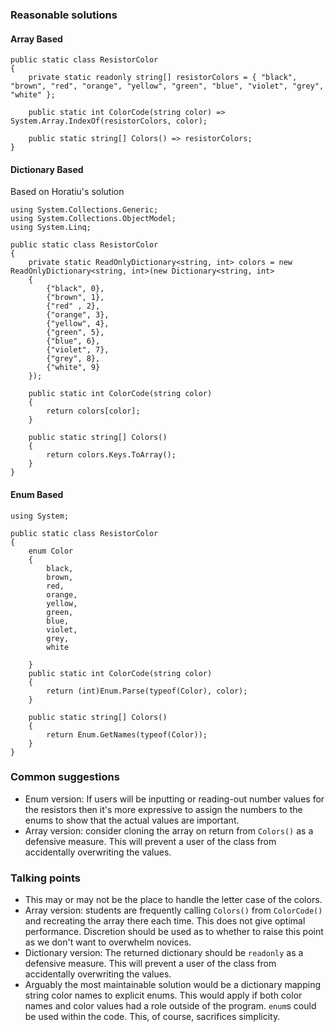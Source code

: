 ### Reasonable solutions
#### Array Based
``` 
public static class ResistorColor
{
    private static readonly string[] resistorColors = { "black", "brown", "red", "orange", "yellow", "green", "blue", "violet", "grey", "white" };

    public static int ColorCode(string color) => System.Array.IndexOf(resistorColors, color);

    public static string[] Colors() => resistorColors;
}
```
#### Dictionary Based
Based on Horatiu's solution
```
﻿using System.Collections.Generic;
using System.Collections.ObjectModel;
using System.Linq;
  
public static class ResistorColor
{
    private static ReadOnlyDictionary<string, int> colors = new ReadOnlyDictionary<string, int>(new Dictionary<string, int>
    {
        {"black", 0},
        {"brown", 1},
        {"red" , 2},
        {"orange", 3},
        {"yellow", 4},
        {"green", 5},
        {"blue", 6},
        {"violet", 7},
        {"grey", 8},
        {"white", 9}
    });
 
    public static int ColorCode(string color)
    {
        return colors[color];
    }
 
    public static string[] Colors()
    {
        return colors.Keys.ToArray();
    }
}
```
#### Enum Based
```
using System;

public static class ResistorColor
{
    enum Color
    {
        black,
        brown,
        red,
        orange,
        yellow,
        green,
        blue,
        violet,
        grey,
        white
        
    }
    public static int ColorCode(string color)
    {
        return (int)Enum.Parse(typeof(Color), color);
    }

    public static string[] Colors()
    {
        return Enum.GetNames(typeof(Color));        
    }
}
```
### Common suggestions
* Enum version: If users will be inputting or reading-out number values for the
resistors then it's more expressive to assign the numbers to
the enums to show that the actual values are important. 
* Array version: consider cloning the array on return from `Colors()` as
a defensive measure.  This will prevent a user of the class from
accidentally overwriting the values.
### Talking points
* This may or may not be the place to handle the letter case of the colors.
* Array version: students are frequently calling `Colors()` from
`ColorCode()` and recreating the array there each time. This does not 
give optimal performance.  Discretion should be used as to whether to raise this point
as we don't want to overwhelm novices.
* Dictionary version: The returned dictionary should be `readonly` as 
a defensive measure.  This will prevent a user of the class from
accidentally overwriting the values.
* Arguably the most maintainable solution would be a dictionary mapping
string color names to explicit enums.  This would apply if both color
names and color values had a role outside of the program.  `enum`s could 
be used within the code.  This,
of course, sacrifices simplicity. 
